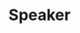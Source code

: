 ---
title: Speaker
tags: ["speaker", "audio", "sound", "music", "volume", "amplify", "play"]
icon: speaker
svg: '<svg xmlns="http://www.w3.org/2000/svg" width="24" height="24" fill="none" viewBox="0 0 24 24" stroke-width="1.5" stroke-linecap="round" stroke-linejoin="round" stroke="currentColor"><path d="M9 14a3 3 0 1 0 6 0 3 3 0 0 0-6 0m2.5-7h1"/><path d="M12 3c3.418 0 5.127 0 6.188 1.318C19.25 5.636 19.25 7.758 19.25 12c0 4.243 0 6.364-1.062 7.682C17.127 21 15.418 21 12 21c-3.418 0-5.127 0-6.188-1.318C4.75 18.364 4.75 16.242 4.75 12c0-4.243 0-6.364 1.062-7.682C6.873 3 8.582 3 12 3"/></svg>'
---